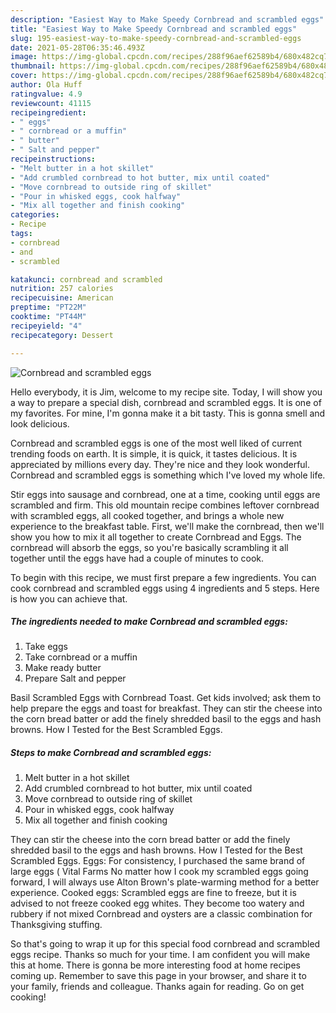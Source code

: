 ```yaml
---
description: "Easiest Way to Make Speedy Cornbread and scrambled eggs"
title: "Easiest Way to Make Speedy Cornbread and scrambled eggs"
slug: 195-easiest-way-to-make-speedy-cornbread-and-scrambled-eggs
date: 2021-05-28T06:35:46.493Z
image: https://img-global.cpcdn.com/recipes/288f96aef62589b4/680x482cq70/cornbread-and-scrambled-eggs-recipe-main-photo.jpg
thumbnail: https://img-global.cpcdn.com/recipes/288f96aef62589b4/680x482cq70/cornbread-and-scrambled-eggs-recipe-main-photo.jpg
cover: https://img-global.cpcdn.com/recipes/288f96aef62589b4/680x482cq70/cornbread-and-scrambled-eggs-recipe-main-photo.jpg
author: Ola Huff
ratingvalue: 4.9
reviewcount: 41115
recipeingredient:
- " eggs"
- " cornbread or a muffin"
- " butter"
- " Salt and pepper"
recipeinstructions:
- "Melt butter in a hot skillet"
- "Add crumbled cornbread to hot butter, mix until coated"
- "Move cornbread to outside ring of skillet"
- "Pour in whisked eggs, cook halfway"
- "Mix all together and finish cooking"
categories:
- Recipe
tags:
- cornbread
- and
- scrambled

katakunci: cornbread and scrambled 
nutrition: 257 calories
recipecuisine: American
preptime: "PT22M"
cooktime: "PT44M"
recipeyield: "4"
recipecategory: Dessert

---
```



![Cornbread and scrambled eggs](https://img-global.cpcdn.com/recipes/288f96aef62589b4/680x482cq70/cornbread-and-scrambled-eggs-recipe-main-photo.jpg)

Hello everybody, it is Jim, welcome to my recipe site. Today, I will show you a way to prepare a special dish, cornbread and scrambled eggs. It is one of my favorites. For mine, I'm gonna make it a bit tasty. This is gonna smell and look delicious.

Cornbread and scrambled eggs is one of the most well liked of current trending foods on earth. It is simple, it is quick, it tastes delicious. It is appreciated by millions every day. They're nice and they look wonderful. Cornbread and scrambled eggs is something which I've loved my whole life.

Stir eggs into sausage and cornbread, one at a time, cooking until eggs are scrambled and firm. This old mountain recipe combines leftover cornbread with scrambled eggs, all cooked together, and brings a whole new experience to the breakfast table. First, we&#39;ll make the cornbread, then we&#39;ll show you how to mix it all together to create Cornbread and Eggs. The cornbread will absorb the eggs, so you&#39;re basically scrambling it all together until the eggs have had a couple of minutes to cook.


To begin with this recipe, we must first prepare a few ingredients. You can cook cornbread and scrambled eggs using 4 ingredients and 5 steps. Here is how you can achieve that.

<!--inarticleads1-->

##### The ingredients needed to make Cornbread and scrambled eggs:

1. Take  eggs
1. Take  cornbread or a muffin
1. Make ready  butter
1. Prepare  Salt and pepper


Basil Scrambled Eggs with Cornbread Toast. Get kids involved; ask them to help prepare the eggs and toast for breakfast. They can stir the cheese into the corn bread batter or add the finely shredded basil to the eggs and hash browns. How I Tested for the Best Scrambled Eggs. 

<!--inarticleads2-->

##### Steps to make Cornbread and scrambled eggs:

1. Melt butter in a hot skillet
1. Add crumbled cornbread to hot butter, mix until coated
1. Move cornbread to outside ring of skillet
1. Pour in whisked eggs, cook halfway
1. Mix all together and finish cooking


They can stir the cheese into the corn bread batter or add the finely shredded basil to the eggs and hash browns. How I Tested for the Best Scrambled Eggs. Eggs: For consistency, I purchased the same brand of large eggs ( Vital Farms No matter how I cook my scrambled eggs going forward, I will always use Alton Brown&#39;s plate-warming method for a better experience. Cooked eggs: Scrambled eggs are fine to freeze, but it is advised to not freeze cooked egg whites. They become too watery and rubbery if not mixed Cornbread and oysters are a classic combination for Thanksgiving stuffing. 

So that's going to wrap it up for this special food cornbread and scrambled eggs recipe. Thanks so much for your time. I am confident you will make this at home. There is gonna be more interesting food at home recipes coming up. Remember to save this page in your browser, and share it to your family, friends and colleague. Thanks again for reading. Go on get cooking!
